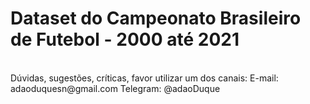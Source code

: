 # Dataset do Campeonato Brasileiro de Futebol - 2000 até 2021
<br />
Dúvidas, sugestões, críticas, favor utilizar um dos canais:  
E-mail: adaoduquesn@gmail.com  
Telegram: @adaoDuque
